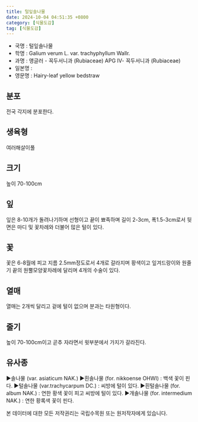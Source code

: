 ```yaml
---
title: 털잎솔나물
date: 2024-10-04 04:51:35 +0800
category: [식물도감]
tag: [식물도감]
---
```




- 국명 : 털잎솔나물
- 학명 : Galium verum L. var. trachyphyllum Wallr.
- 과명 : 앵글러 - 꼭두서니과 (Rubiaceae) APG Ⅳ- 꼭두서니과 (Rubiaceae)
- 일본명 : 
- 영문명 : Hairy-leaf yellow bedstraw


## 분포
전국 각지에 분포한다.
## 생육형
여러해살이풀
## 크기
높이 70-100cm
## 잎
잎은 8-10개가 돌려나기하며 선형이고 끝이 뾰족하며 길이 2-3cm, 폭1.5-3cm로서 뒷면은 마디 및 꽃차례와 더불어 많은 털이 있다.
## 꽃
꽃은 6-8월에 피고 지름 2.5mm정도로서 4개로 갈라지며 황색이고 잎겨드랑이와 원줄기 끝의 원뿔모양꽃차례에 달리며 4개의 수술이 있다.
## 열매
열매는 2개씩 달리고 겉에 털이 없으며 분과는 타원형이다.
## 줄기
높이 70-100cm이고 곧추 자라면서 윗부분에서 가지가 갈라진다.
## 유사종
▶솔나물 (var. asiaticum NAK.) ▶흰솔나물 (for. nikkoense OHWI) : 백색 꽃이 핀다. ▶털솔나물 (var.trachycarpum DC.) : 씨방에 털이 있다. ▶흰털솔나물 (for. album NAK.) : 연한 황색 꽃이 피고 씨방에 털이 있다. ▶개솔나물 (for. intermedium NAK.) : 연한 황록색 꽃이 핀다.






본 데이터에 대한 모든 저작권리는 국립수목원 또는 원저작자에게 있습니다.
